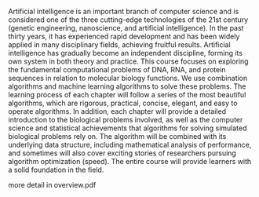 Artificial intelligence is an important branch of computer science and is considered one of the three cutting-edge technologies of the 21st century (genetic engineering, nanoscience, and artificial intelligence). In the past thirty years, it has experienced rapid development and has been widely applied in many disciplinary fields, achieving fruitful results. Artificial intelligence has gradually become an independent discipline, forming its own system in both theory and practice.
This course focuses on exploring the fundamental computational problems of DNA, RNA, and protein sequences in relation to molecular biology functions. We use combination algorithms and machine learning algorithms to solve these problems. The learning process of each chapter will follow a series of the most beautiful algorithms, which are rigorous, practical, concise, elegant, and easy to operate algorithms. In addition, each chapter will provide a detailed introduction to the biological problems involved, as well as the computer science and statistical achievements that algorithms for solving simulated biological problems rely on. The algorithm will be combined with its underlying data structure, including mathematical analysis of performance, and sometimes will also cover exciting stories of researchers pursuing algorithm optimization (speed). The entire course will provide learners with a solid foundation in the field.

more detail in overview.pdf
